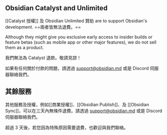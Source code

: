 ## Obsidian Catalyst and Unlimited

[[Catalyst 授權]] 及 Obsidian Unlimited 贊助 are to support Obsidian's development. ==兩者皆無法退費。==

Although they might give you exclusive early access to insider builds or feature betas (such as mobile app or other major features), we do not sell them as a product.

我們無法為 Catalyst 退款。敬請見諒！

如果有任何關於付款的問題，請透過 support@obsidian.md 或是 Discord 伺服器聯絡我們。

## 其餘服務

其他服務及授權，例如[[商業授權]]、[[Obsidian Publish]]、及 [[Obsidian Sync]]，可以在三天內無條件退費。請透過 support@obsidian.md 或是 Discord 伺服器聯絡我們。

超過 3 天後，若您因為特殊原因需要退費，也歡迎與我們聯絡。
